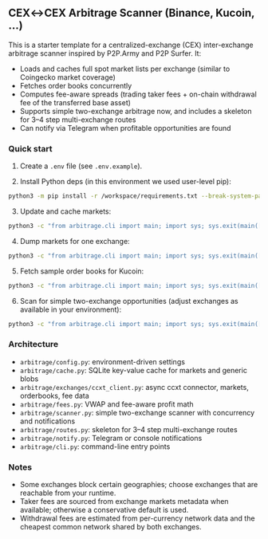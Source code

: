 ## CEX↔CEX Arbitrage Scanner (Binance, Kucoin, …)

This is a starter template for a centralized-exchange (CEX) inter-exchange arbitrage scanner inspired by P2P.Army and P2P Surfer. It:

- Loads and caches full spot market lists per exchange (similar to Coingecko market coverage)
- Fetches order books concurrently
- Computes fee-aware spreads (trading taker fees + on-chain withdrawal fee of the transferred base asset)
- Supports simple two-exchange arbitrage now, and includes a skeleton for 3–4 step multi-exchange routes
- Can notify via Telegram when profitable opportunities are found

### Quick start

1) Create a `.env` file (see `.env.example`).

2) Install Python deps (in this environment we used user-level pip):

```bash
python3 -m pip install -r /workspace/requirements.txt --break-system-packages
```

3) Update and cache markets:

```bash
python3 -c "from arbitrage.cli import main; import sys; sys.exit(main(['update-markets']))"
```

4) Dump markets for one exchange:

```bash
python3 -c "from arbitrage.cli import main; import sys; sys.exit(main(['dump-markets','--exchanges','kucoin']))"
```

5) Fetch sample order books for Kucoin:

```bash
python3 -c "from arbitrage.cli import main; import sys; sys.exit(main(['fetch-orderbooks','--exchange','kucoin','--sample','50']))"
```

6) Scan for simple two-exchange opportunities (adjust exchanges as available in your environment):

```bash
python3 -c "from arbitrage.cli import main; import sys; sys.exit(main(['scan-simple','--a','kucoin','--b','kraken']))"
```

### Architecture

- `arbitrage/config.py`: environment-driven settings
- `arbitrage/cache.py`: SQLite key-value cache for markets and generic blobs
- `arbitrage/exchanges/ccxt_client.py`: async ccxt connector, markets, orderbooks, fee data
- `arbitrage/fees.py`: VWAP and fee-aware profit math
- `arbitrage/scanner.py`: simple two-exchange scanner with concurrency and notifications
- `arbitrage/routes.py`: skeleton for 3–4 step multi-exchange routes
- `arbitrage/notify.py`: Telegram or console notifications
- `arbitrage/cli.py`: command-line entry points

### Notes

- Some exchanges block certain geographies; choose exchanges that are reachable from your runtime.
- Taker fees are sourced from exchange markets metadata when available; otherwise a conservative default is used.
- Withdrawal fees are estimated from per-currency network data and the cheapest common network shared by both exchanges.
